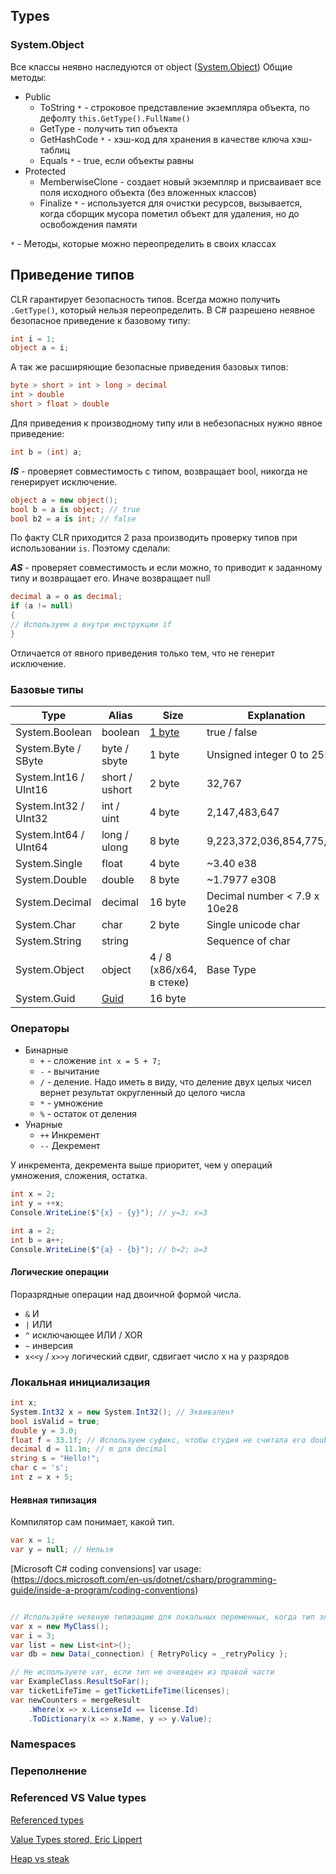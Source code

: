 ## Types

### System.Object

Все классы неявно наследуются от object ([System.Object](https://msdn.microsoft.com/ru-ru/library/system.object(v=vs.110).aspx))
Общие методы:

- Public
  - ToString `*` - строковое представление экземпляра объекта, по дефолту `this.GetType().FullName()`
  - GetType - получить тип объекта
  - GetHashCode `*` - хэш-код для хранения в качестве ключа хэш-таблиц
  - Equals `*` - true, если объекты равны
- Protected
  - MemberwiseClone - создает новый экземпляр и присваивает все поля исходного объекта (без вложенных классов)
  - Finalize `*` - используется для очистки ресурсов, вызывается, когда сборщик мусора пометил объект для удаления, но до освобождения памяти

`*` - Методы, которые можно переопределить в своих классах

## Приведение типов

CLR гарантирует безопасность типов.
Всегда можно получить `.GetType()`, который нельзя переопределить.
В C# разрешено неявное безопасное приведение к базовому типу:

``` C#
int i = 1;
object a = i;
```

А так же расширяющие безопасные приведения базовых типов:

``` C#
byte > short > int > long > decimal
int > double
short > float > double
```

Для приведения к производному типу или в небезопасных  нужно явное приведение:

``` C#
int b = (int) a;
```

***IS*** - проверяет совместимость с типом, возвращает bool, никогда не генерирует исключение.

``` C#
object a = new object();
bool b = a is object; // true
bool b2 = a is int; // false
``` 

По факту CLR приходится 2 раза производить проверку типов при использовании `is`. Поэтому сделали:

***AS*** - проверяет совместимость и если можно, то приводит к заданному типу и возвращает его. Иначе возвращает null

``` C#
decimal a = o as decimal;
if (a != null)
{
// Используем a внутри инструкции if
}
```

Отличается от явного приведения только тем, что не генерит исключение.

### Базовые типы

| Type                  | Alias            | Size                    | Explanation  |
| --------------------- | ---------------- | ----------------------- | ------------ |
| System.Boolean        | boolean          | [1 byte][bool-url]      | true / false |
| System.Byte / SByte   | byte / sbyte     | 1 byte                  | Unsigned integer 0 to 255             |
| System.Int16 / UInt16 | short / ushort   | 2 byte                  | 32,767             |
| System.Int32 / UInt32 | int / uint       | 4 byte                  | 2,147,483,647             |
| System.Int64 / UInt64 | long / ulong     | 8 byte                  | 9,223,372,036,854,775,807             |
| System.Single         | float            | 4 byte                  | ~3.40 e38             |
| System.Double         | double           | 8 byte                  | ~1.7977 e308             |
| System.Decimal        | decimal          | 16 byte                 | Decimal number < 7.9 x 10e28             |
| System.Char           | char             | 2 byte                  | Single unicode char             |
| System.String         | string           |            |Sequence of char             |
| System.Object         | object           | 4 / 8 (x86/x64, в стеке)| Base Type             |
| System.Guid           | [Guid][guid-url] | 16 byte                 |              |

[bool-url]:https://stackoverflow.com/questions/2308034/primitive-boolean-size-in-c-sharp
[guid-url]:https://msdn.microsoft.com/en-us/library/system.guid(v=vs.110).aspx

### Операторы

- Бинарные
  - `+` - сложение `int x = 5 + 7;`
  - `-` - вычитание
  - `/` - деление. Надо иметь в виду, что деление двух целых чисел вернет результат округленный до целого числа
  - `*` - умножение
  - `%` - остаток от деления
- Унарные
  - `++` Инкремент
  - `--` Декремент

У инкремента, декремента выше приоритет, чем у операций умножения, сложения, остатка.

``` C#
int x = 2;
int y = ++x;
Console.WriteLine($"{x} - {y}"); // y=3; x=3

int a = 2;
int b = a++;
Console.WriteLine($"{a} - {b}"); // b=2; a=3
```

#### Логические операции

Поразрядные операции над двоичной формой числа.

- `&` И
- `|` ИЛИ
- `^` исключающее ИЛИ / XOR
- `~` инверсия
- `x<<y` / `x>>y` логический сдвиг, сдвигает число x на y разрядов

### Локальная инициализация

``` C#
int x;
System.Int32 x = new System.Int32(); // Эквивалент
bool isValid = true;
double y = 3.0;
float f = 33.1f; // Используем суфикс, чтобы студия не считала его double
decimal d = 11.1m; // m для decimal
string s = "Hello!";
char c = 's';
int z = x + 5;
```

#### Неявная типизация

Компилятор сам понимает, какой тип.

``` C#
var x = 1;
var y = null; // Нельзя
```

[Microsoft C# coding convensions] var usage:(https://docs.microsoft.com/en-us/dotnet/csharp/programming-guide/inside-a-program/coding-conventions)

``` C#

// Используйте неявную типизацию для локальных переменных, когда тип элементарно понимается из правого выражения или не важен
var x = new MyClass();
var i = 3;
var list = new List<int>();
var db = new Data(_connection) { RetryPolicy = _retryPolicy };

// Не используете var, если тип не очевиден из правой части
var ExampleClass.ResultSoFar();
var ticketLifeTime = getTicketLifeTime(licenses);
var newCounters = mergeResult
    .Where(x => x.LicenseId == license.Id)
    .ToDictionary(x => x.Name, y => y.Value);
```

### Namespaces

### Переполнение

### Referenced VS Value types

[Referenced types](https://docs.microsoft.com/ru-ru/dotnet/csharp/language-reference/keywords/reference-types)

[Value Types stored, Eric Lippert](https://blogs.msdn.microsoft.com/ericlippert/2010/09/30/the-truth-about-value-types/)

[Heap vs steak](http://www.c-sharpcorner.com/article/C-Sharp-heaping-vs-stacking-in-net-part-i/)
